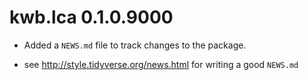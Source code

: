 # kwb.lca 0.1.0.9000

* Added a `NEWS.md` file to track changes to the package.

* see http://style.tidyverse.org/news.html for writing a good `NEWS.md`


